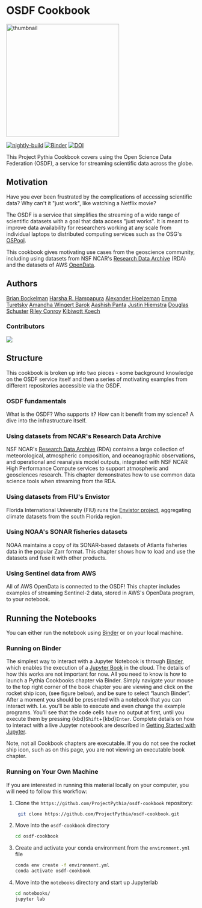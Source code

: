 # OSDF Cookbook

<img src="thumbnails/thumbnail.png" alt="thumbnail" width="300"/>

[![nightly-build](https://github.com/ProjectPythia/cookbook-template/actions/workflows/nightly-build.yaml/badge.svg)](https://github.com/ProjectPythia/cookbook-template/actions/workflows/nightly-build.yaml)
[![Binder](https://binder.projectpythia.org/badge_logo.svg)](https://binder.projectpythia.org/v2/gh/ProjectPythia/cookbook-template/main?labpath=notebooks)
[![DOI](https://zenodo.org/badge/475509405.svg)](https://zenodo.org/badge/latestdoi/475509405)

This Project Pythia Cookbook covers using the Open Science Data Federation (OSDF), a service for streaming scientific data across the globe.

## Motivation

Have you ever been frustrated by the complications of accessing scientific data?  Why can't it "just work", like watching a Netflix movie?

The OSDF is a service that simplifies the streaming of a wide range of scientific datasets with a goal that data access "just works".  It
is meant to improve data availability for researchers working at any scale from individual laptops to distributed computing services
such as the OSG's [OSPool](https://osg-htc.org/ospool).

This cookbook gives motivating use cases from the geoscience community, including using datasets from NSF NCAR's [Research Data Archive](https://rda.ucar.edu/) (RDA) and the datasets of AWS [OpenData](https://aws.amazon.com/opendata/).

## Authors

[Brian Bockelman](https://github.com/bbockelm)
[Harsha R. Hampapura](https://github.com/hrhampapura)
[Alexander Hoelzeman](https://github.com/ahoelzemann)
[Emma Turetsky](https://github.com/turetske)
[Amandha Wingert Barok](https://github.com/amandhawb)
[Aashish Panta](https://github.com/aashishpanta0)
[Justin Hiemstra](https://github.com/jhiemstrawisc)
[Douglas Schuster](https://github.com/DCSCHUS)
[Riley Conroy](https://github.com/rpconroy)
[Kibiwott Koech](https://github.com/kkbch)


### Contributors

<a href="https://github.com/ProjectPythia/osdf-cookbook/graphs/contributors">
  <img src="https://contrib.rocks/image?repo=ProjectPythia/osdf-cookbook" />
</a>

## Structure

This cookbook is broken up into two pieces - some background knowledge on the OSDF service itself
and then a series of motivating examples from different repositories accessible via the OSDF.

### OSDF fundamentals

What is the OSDF?  Who supports it? How can it benefit from my science?  A dive into the infrastructure itself.

### Using datasets from NCAR's Research Data Archive

NSF NCAR's [Research Data Archive](https://rda.ucar.edu/) (RDA) contains a large collection of meteorological, atmospheric composition, and oceanographic observations, and operational and reanalysis model outputs, integrated with NSF NCAR High Performance Compute services to support atmospheric and geosciences research. This chapter demonstrates how to use common data science tools when streaming from the RDA.

### Using datasets from FIU's Envistor

Florida International University (FIU) runs the [Envistor project](https://envistorhome.fiu.edu/envistor/), aggregating climate datasets from the south Florida region.

### Using NOAA's SONAR fisheries datasets

NOAA maintains a copy of its SONAR-based datasets of Atlanta fisheries data in the popular Zarr format.  This chapter shows how to load and use the datasets and fuse it with other products.

### Using Sentinel data from AWS

All of AWS OpenData is connected to the OSDF!  This chapter includes examples of streaming Sentinel-2 data, stored in AWS's OpenData program, to your notebook.

## Running the Notebooks

You can either run the notebook using [Binder](https://binder.projectpythia.org/) or on your local machine.

### Running on Binder

The simplest way to interact with a Jupyter Notebook is through
[Binder](https://binder.projectpythia.org/), which enables the execution of a
[Jupyter Book](https://jupyterbook.org) in the cloud. The details of how this works are not
important for now. All you need to know is how to launch a Pythia
Cookbooks chapter via Binder. Simply navigate your mouse to
the top right corner of the book chapter you are viewing and click
on the rocket ship icon, (see figure below), and be sure to select
“launch Binder”. After a moment you should be presented with a
notebook that you can interact with. I.e. you’ll be able to execute
and even change the example programs. You’ll see that the code cells
have no output at first, until you execute them by pressing
{kbd}`Shift`\+{kbd}`Enter`. Complete details on how to interact with
a live Jupyter notebook are described in [Getting Started with
Jupyter](https://foundations.projectpythia.org/foundations/getting-started-jupyter).

Note, not all Cookbook chapters are executable. If you do not see
the rocket ship icon, such as on this page, you are not viewing an
executable book chapter.


### Running on Your Own Machine

If you are interested in running this material locally on your computer, you will need to follow this workflow:

1. Clone the `https://github.com/ProjectPythia/osdf-cookbook` repository:

   ```bash
    git clone https://github.com/ProjectPythia/osdf-cookbook.git
   ```

1. Move into the `osdf-cookbook` directory
   ```bash
   cd osdf-cookbook
   ```
1. Create and activate your conda environment from the `environment.yml` file
   ```bash
   conda env create -f environment.yml
   conda activate osdf-cookbook
   ```
1. Move into the `notebooks` directory and start up Jupyterlab
   ```bash
   cd notebooks/
   jupyter lab
   ```
